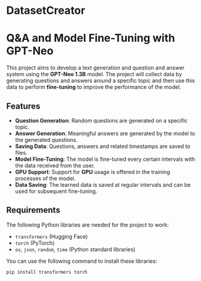 # DatasetCreator

# Q&A and Model Fine-Tuning with GPT-Neo

This project aims to develop a text generation and question and answer system using the **GPT-Neo 1.3B** model. The project will collect data by generating questions and answers around a specific topic and then use this data to perform **fine-tuning** to improve the performance of the model.

## Features

- **Question Generation**: Random questions are generated on a specific topic.
- **Answer Generation**: Meaningful answers are generated by the model to the generated questions.
- **Saving Data**: Questions, answers and related timestamps are saved to files.
- **Model Fine-Tuning**: The model is fine-tuned every certain intervals with the data received from the user.
- **GPU Support**: Support for **GPU** usage is offered in the training processes of the model.
- **Data Saving**: The learned data is saved at regular intervals and can be used for subsequent fine-tuning.

## Requirements

The following Python libraries are needed for the project to work:

- `transformers` (Hugging Face)
- `torch` (PyTorch)
- `os`, `json`, `random`, `time` (Python standard libraries)

You can use the following command to install these libraries:

```bash
pip install transformers torch

